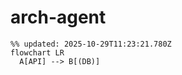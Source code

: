 # arch-agent

<!--ARCH-START-->

```mermaid
%% updated: 2025-10-29T11:23:21.780Z
flowchart LR
  A[API] --> B[(DB)]
```


<!--ARCH-END-->